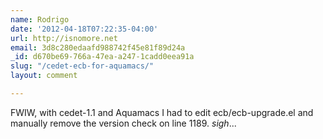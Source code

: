 ```yaml
---
name: Rodrigo
date: '2012-04-18T07:22:35-04:00'
url: http://isnomore.net
email: 3d8c280edaafd988742f45e81f89d24a
_id: d670be69-766a-47ea-a247-1cadd0eea91a
slug: "/cedet-ecb-for-aquamacs/"
layout: comment

---
```


FWIW, with cedet-1.1 and Aquamacs I had to edit ecb/ecb-upgrade.el and manually remove the version check on line 1189. *sigh*...
